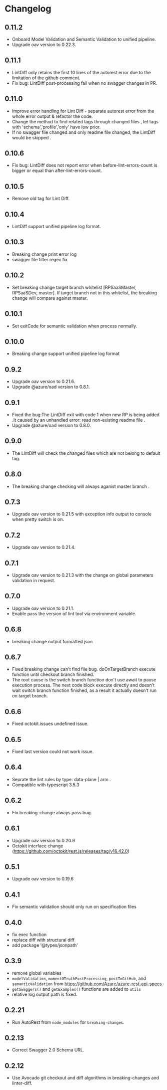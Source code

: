 # Changelog

## 0.11.2

- Onboard Model Validation and Semantic Validation to unified pipeline.
- Upgrade oav version to 0.22.3.

## 0.11.1

- LintDiff only retains the first 10 lines of the autorest error due to the limitation of the github comment.
- Fix bug: LintDiff post-processing fail when no swagger changes in PR.

## 0.11.0

- Improve error handling for Lint Diff - separate autorest error from the whole error output & refactor the code.
- Change the method to find related tags through changed files , let tags with 'schema','profile','only' have low prior.
- If no swagger file changed and only readme file changed, the LintDiff would be skipped .

## 0.10.6

- Fix bug: LintDiff does not report error when before-lint-errors-count is bigger or equal than after-lint-errors-count.

## 0.10.5

- Remove old tag for Lint Diff.

## 0.10.4

- LintDiff support unified pipeline log format.

## 0.10.3

- Breaking change print error log
- swagger file filter regex fix

## 0.10.2

- Set breaking change target branch whitelist [RPSaaSMaster, RPSaaSDev, master]. If target branch not in this whitelist,
  the breaking change will compare against master.

## 0.10.1

- Set exitCode for semantic validation when process normally.

## 0.10.0

- Breaking change support unified pipeline log format

## 0.9.2

- Upgrade oav version to 0.21.6.
- Upgrade @azure/oad version to 0.8.1.

## 0.9.1

- Fixed the bug:The LintDiff exit with code 1 when new RP is being added .It caused by an unhandled error:
  read non-existing readme file .
- Upgrade @azure/oad version to 0.8.0.

## 0.9.0

- The LintDiff will check the changed files which are not belong to default tag.

## 0.8.0

- The breaking change checking will always aganist master branch .

## 0.7.3

- Upgrade oav version to 0.21.5 with exception info output to console when pretty switch is on.

## 0.7.2

- Upgrade oav version to 0.21.4.

## 0.7.1

- Upgrade oav version to 0.21.3 with the change on global parameters validation in request.

## 0.7.0

- Upgrade oav version to 0.21.1.
- Enable pass the version of lint tool via environment variable.

## 0.6.8

- breaking change output formatted json

## 0.6.7

- Fixed breaking change can't find file bug. doOnTargetBranch execute function until checkout branch finished.
- The root cause is the switch branch function don't use await to pause execution process. The next code block execute directly and doesn't wait switch branch function finished, as a result it actually doesn't run on target branch.

## 0.6.6

- Fixed octokit.issues undefined issue.

## 0.6.5

- Fixed last version could not work issue.

## 0.6.4

- Seprate the lint rules by type: data-plane | arm .
- Compatible with typescript 3.5.3

## 0.6.2

- Fix breaking-change always pass bug.

## 0.6.1

- Upgrade oav version to 0.20.9
- Octokit interface change (https://github.com/octokit/rest.js/releases/tag/v16.42.0)

## 0.5.1

- Upgrade oav version to 0.19.6

## 0.4.1

- Fix semantic validation should only run on specification files

## 0.4.0

- fix exec function
- replace diff with structural diff
- add package '@types/jsonpath'

## 0.3.9

- remove global variables
- `modelValidation`, `momentOTruthPostProcessing`, `postToGitHub`, and `semanticValidation` from https://github.com/Azure/azure-rest-api-specs
- `getSwaggers()` and `getExamples()` functions are added to `utils`
- relative log output path is fixed.

## 0.2.21

- Run AutoRest from `node_modules` for `breaking-changes`.

## 0.2.13

- Correct Swagger 2.0 Schema URL.

## 0.2.12

- Use Avocado git checkout and diff algorithms in breaking-changes and linter-diff.

